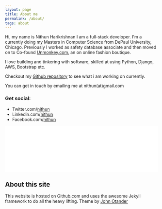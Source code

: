 ```yaml
---
layout: page
title: About me
permalink: /about/
tags: about
---
```

Hi, my name is  Nithun Harikrishnan I am a full-stack developer. I'm a currently doing my Masters in Computer Science from DePaul University, Chicago. Previously I worked as safety database associate and then moved on to Co-found [Unmonkey.com](http://unmonkey.com), an on online fashion boutique.

I love building and tinkering with software, skilled at using Python, Django, AWS, Bootstrap etc.

Checkout my [Github repository](https://github.com/nithunx) to see what i am working on currently.

You can get in touch by emailing me at nithun(at)gmail.com

### Get social:

* Twitter.com/[nithun](http://twitter.com/nithun)
* Linkedin.com/[nithun](http://linkedin.com/in/nithun)
* Facebook.com/[nithun](http://facebook.com/nithun)

<!-- INSTANSIVE WIDGET --><script src="//instansive.com/widget/js/instansive.js"></script><iframe src="//instansive.com/widgets/b1683844c59c52e587c6dbb22166b4be.html" id="instansive_b1683844c5" name="instansive_b1683844c5"  scrolling="no" allowtransparency="true" class="instansive-widget" style="width: 100%; border: 0; overflow: hidden;"></iframe>

## About this site
This website is hosted on Github.com and uses the awesome Jekyll framework to do all the heavy lifting. Theme by [John Otander](http://johnotander.com)
